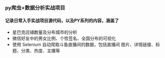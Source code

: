 ### py爬虫+数据分析实战项目
#### 记录日常入手实战项目源代码，以及PY系列的内容，涵盖了
- 星巴克店铺数量及分布城市的分析
- 微信好友中的男女比例、个性签名、全国分布的可视化
- 使用 Selenium 自动爬取斗鱼直播间的数据，包括直播间 图片、详情链接、标题、分类、热度、主播等
